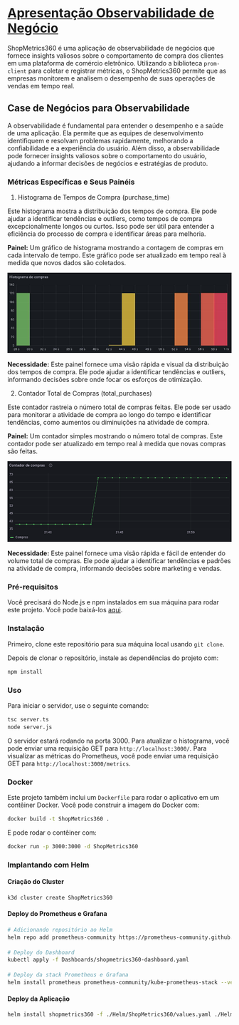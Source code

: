 # [Apresentação Observabilidade de Negócio](https://docs.google.com/presentation/d/1YMQML8Ydc06uwHRLouDuDXnjS6Z6mzK4/edit#slide=id.p1)

ShopMetrics360 é uma aplicação de observabilidade de negócios que fornece insights valiosos sobre o comportamento de compra dos clientes em uma plataforma de comércio eletrônico. Utilizando a biblioteca `prom-client` para coletar e registrar métricas, o ShopMetrics360 permite que as empresas monitorem e analisem o desempenho de suas operações de vendas em tempo real.

## Case de Negócios para Observabilidade

A observabilidade é fundamental para entender o desempenho e a saúde de uma aplicação. Ela permite que as equipes de desenvolvimento identifiquem e resolvam problemas rapidamente, melhorando a confiabilidade e a experiência do usuário. Além disso, a observabilidade pode fornecer insights valiosos sobre o comportamento do usuário, ajudando a informar decisões de negócios e estratégias de produto.

### Métricas Específicas e Seus Painéis

1. Histograma de Tempos de Compra (purchase_time)

Este histograma mostra a distribuição dos tempos de compra. Ele pode ajudar a identificar tendências e outliers, como tempos de compra excepcionalmente longos ou curtos. Isso pode ser útil para entender a eficiência do processo de compra e identificar áreas para melhoria.

**Painel:** Um gráfico de histograma mostrando a contagem de compras em cada intervalo de tempo. Este gráfico pode ser atualizado em tempo real à medida que novos dados são coletados.

![Painel Histograma de Compras](Dashboards/histograma.png)

**Necessidade:** Este painel fornece uma visão rápida e visual da distribuição dos tempos de compra. Ele pode ajudar a identificar tendências e outliers, informando decisões sobre onde focar os esforços de otimização.

2. Contador Total de Compras (total_purchases)

Este contador rastreia o número total de compras feitas. Ele pode ser usado para monitorar a atividade de compra ao longo do tempo e identificar tendências, como aumentos ou diminuições na atividade de compra.

**Painel:** Um contador simples mostrando o número total de compras. Este contador pode ser atualizado em tempo real à medida que novas compras são feitas.

![Painel Histograma de Compras](Dashboards/contador.png)

**Necessidade:** Este painel fornece uma visão rápida e fácil de entender do volume total de compras. Ele pode ajudar a identificar tendências e padrões na atividade de compra, informando decisões sobre marketing e vendas.

### Pré-requisitos

Você precisará do Node.js e npm instalados em sua máquina para rodar este projeto. Você pode baixá-los [aqui](https://nodejs.org/).

### Instalação

Primeiro, clone este repositório para sua máquina local usando `git clone`.

Depois de clonar o repositório, instale as dependências do projeto com:

```bash
npm install
```

### Uso

Para iniciar o servidor, use o seguinte comando:

```bash
tsc server.ts
node server.js
```

O servidor estará rodando na porta 3000. Para atualizar o histograma, você pode enviar uma requisição GET para `http://localhost:3000/`. Para visualizar as métricas do Prometheus, você pode enviar uma requisição GET para `http://localhost:3000/metrics`.

### Docker

Este projeto também inclui um `Dockerfile` para rodar o aplicativo em um contêiner Docker. Você pode construir a imagem do Docker com:

```bash
docker build -t ShopMetrics360 .
```

E pode rodar o contêiner com:

```bash
docker run -p 3000:3000 -d ShopMetrics360
```

### Implantando com Helm

#### Criação do Cluster

```bash
k3d cluster create ShopMetrics360
```

#### Deploy do Prometheus e Grafana

```bash
# Adicionando repositório ao Helm
helm repo add prometheus-community https://prometheus-community.github.io/helm-charts

# Deploy do Dashboard
kubectl apply -f Dashboards/shopmetrics360-dashboard.yaml

# Deploy da stack Prometheus e Grafana
helm install prometheus prometheus-community/kube-prometheus-stack --version 45.28.1 -f ./Helm/prometheus-grafana.yaml
```

#### Deploy da Aplicação

```bash
helm install shopmetrics360 -f ./Helm/ShopMetrics360/values.yaml ./Helm/ShopMetrics360
```
